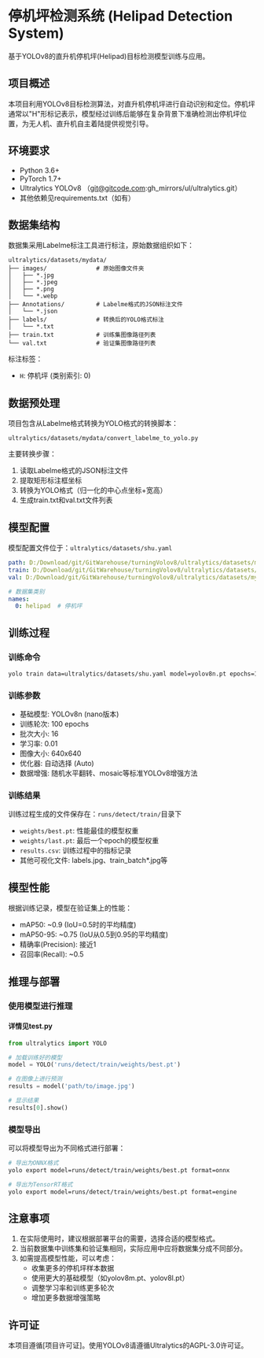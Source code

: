 # 停机坪检测系统 (Helipad Detection System)

基于YOLOv8的直升机停机坪(Helipad)目标检测模型训练与应用。

## 项目概述

本项目利用YOLOv8目标检测算法，对直升机停机坪进行自动识别和定位。停机坪通常以"H"形标记表示，模型经过训练后能够在复杂背景下准确检测出停机坪位置，为无人机、直升机自主着陆提供视觉引导。

## 环境要求

- Python 3.6+
- PyTorch 1.7+
- Ultralytics YOLOv8 （git@gitcode.com:gh_mirrors/ul/ultralytics.git）
- 其他依赖见requirements.txt（如有）

## 数据集结构

数据集采用Labelme标注工具进行标注，原始数据组织如下：

```
ultralytics/datasets/mydata/
├── images/              # 原始图像文件夹
│   ├── *.jpg
│   ├── *.jpeg
│   ├── *.png
│   └── *.webp
├── Annotations/         # Labelme格式的JSON标注文件
│   └── *.json
├── labels/              # 转换后的YOLO格式标注
│   └── *.txt
├── train.txt            # 训练集图像路径列表
└── val.txt              # 验证集图像路径列表
```

标注标签：
- `H`: 停机坪 (类别索引: 0)

## 数据预处理

项目包含从Labelme格式转换为YOLO格式的转换脚本：

```
ultralytics/datasets/mydata/convert_labelme_to_yolo.py
```

主要转换步骤：
1. 读取Labelme格式的JSON标注文件
2. 提取矩形标注框坐标
3. 转换为YOLO格式（归一化的中心点坐标+宽高）
4. 生成train.txt和val.txt文件列表

## 模型配置

模型配置文件位于：`ultralytics/datasets/shu.yaml`

```yaml
path: D:/Download/git/GitWarehouse/turningVolov8/ultralytics/datasets/mydata  # 数据集根目录
train: D:/Download/git/GitWarehouse/turningVolov8/ultralytics/datasets/mydata/train.txt
val: D:/Download/git/GitWarehouse/turningVolov8/ultralytics/datasets/mydata/val.txt

# 数据集类别
names:
  0: helipad  # 停机坪
```

## 训练过程

### 训练命令

```bash
yolo train data=ultralytics/datasets/shu.yaml model=yolov8n.pt epochs=100 lr0=0.01
```

### 训练参数

- 基础模型: YOLOv8n (nano版本)
- 训练轮次: 100 epochs
- 批次大小: 16
- 学习率: 0.01
- 图像大小: 640x640
- 优化器: 自动选择 (Auto)
- 数据增强: 随机水平翻转、mosaic等标准YOLOv8增强方法

### 训练结果

训练过程生成的文件保存在：`runs/detect/train/`目录下
- `weights/best.pt`: 性能最佳的模型权重
- `weights/last.pt`: 最后一个epoch的模型权重
- `results.csv`: 训练过程中的指标记录
- 其他可视化文件: labels.jpg、train_batch*.jpg等

## 模型性能

根据训练记录，模型在验证集上的性能：
- mAP50: ~0.9 (IoU=0.5时的平均精度)
- mAP50-95: ~0.75 (IoU从0.5到0.95的平均精度)
- 精确率(Precision): 接近1
- 召回率(Recall): ~0.5

## 推理与部署

### 使用模型进行推理
#### 详情见test.py
```python
from ultralytics import YOLO

# 加载训练好的模型
model = YOLO('runs/detect/train/weights/best.pt')

# 在图像上进行预测
results = model('path/to/image.jpg')

# 显示结果
results[0].show()
```

### 模型导出

可以将模型导出为不同格式进行部署：

```bash
# 导出为ONNX格式
yolo export model=runs/detect/train/weights/best.pt format=onnx

# 导出为TensorRT格式
yolo export model=runs/detect/train/weights/best.pt format=engine
```

## 注意事项

1. 在实际使用时，建议根据部署平台的需要，选择合适的模型格式。
2. 当前数据集中训练集和验证集相同，实际应用中应将数据集分成不同部分。
3. 如需提高模型性能，可以考虑：
   - 收集更多的停机坪样本数据
   - 使用更大的基础模型（如yolov8m.pt、yolov8l.pt）
   - 调整学习率和训练更多轮次
   - 增加更多数据增强策略

## 许可证

本项目遵循[项目许可证]。使用YOLOv8请遵循Ultralytics的AGPL-3.0许可证。

